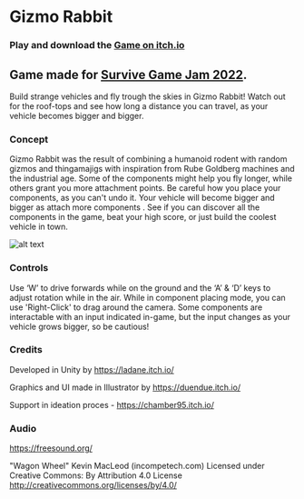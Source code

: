 # Gizmo Rabbit

### Play and download the [Game on itch.io](https://duendue.itch.io/gizmo-rabbit)

## Game made for [Survive Game Jam 2022](https://itch.io/jam/gdsc-1).

Build strange vehicles and fly trough the skies in Gizmo Rabbit! Watch out for the roof-tops and see how long a distance you can travel, as your vehicle becomes bigger and bigger.

### Concept

Gizmo Rabbit was the result of combining a humanoid rodent with random gizmos and thingamajigs with inspiration from Rube Goldberg machines and the industrial age. Some of the components might help you fly longer, while others grant you more attachment points. Be careful how you place your components, as you can't undo it. Your vehicle will become bigger and bigger as attach more components . See if you can discover all the components in the game, beat your high score, or just build the coolest vehicle in town.

![alt text](https://img.itch.zone/aW1hZ2UvMTM5ODEzMC84MTQ4ODU1LmpwZw==/original/FxgEVc.jpg) 

### Controls

Use ‘W’ to drive forwards while on the ground and the ‘A’ & ‘D’ keys to adjust rotation while in the air. While in component placing mode, you can use 'Right-Click' to drag around the camera. Some components are interactable with an input indicated in-game, but the input changes as your vehicle grows bigger, so be cautious! 

### Credits

Developed in Unity by https://ladane.itch.io/

Graphics and UI made in Illustrator by https://duendue.itch.io/

Support in ideation proces - https://chamber95.itch.io/

### Audio

https://freesound.org/

"Wagon Wheel" Kevin MacLeod (incompetech.com)
Licensed under Creative Commons: By Attribution 4.0 License
http://creativecommons.org/licenses/by/4.0/
